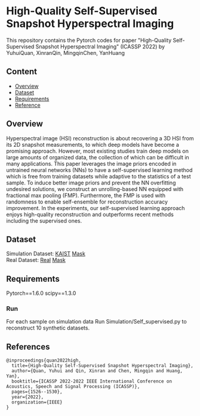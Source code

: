 # High-Quality Self-Supervised Snapshot Hyperspectral Imaging
This repository contains the Pytorch codes for paper "High-Quality Self-Supervised Snapshot Hyperspectral Imaging" (ICASSP 2022) by YuhuiQuan, XinranQin, MingqinChen, YanHuang

## Content
* [Overview](#Overview)
* [Dataset](#Dataset)
* [Requirements](#Requirements)
* [Reference](#Reference)

## Overview
Hyperspectral image (HSI) reconstruction is about recovering a 3D HSI from its 2D snapshot measurements, to which deep
models have become a promising approach. However, most existing studies train deep models on large amounts of organized data, the collection of which can be difficult in many applications. This paper leverages the image priors encoded
in untrained neural networks (NNs) to have a self-supervised learning method which is free from training datasets while adaptive to the statistics of a test sample. To induce better image priors and prevent the NN overfitting undesired solutions, we construct an unrolling-based NN equipped with fractional max pooling (FMP). Furthermore, the FMP is used with randomness to enable self-ensemble for reconstruction accuracy improvement. In the experiments, our self-supervised learning approach enjoys high-quality reconstruction and outperforms recent methods including the supervised ones.

## Dataset
Simulation Dataset: [KAIST](https://drive.google.com/drive/folders/1I6YRHk14krGMW9Bx2V_hDCBtnwrq8LFN?usp=share_link "悬停显示")  [Mask](https://drive.google.com/file/d/121RW8hdT4BRZtBj3gb1t7GwZGoYKMtzl/view?usp=sharing "悬停显示")  
Real Dataset: [Real](https://drive.google.com/drive/folders/17vhfT93dwcg40JokNJJFa96nbTZb_RjB?usp=share_link "悬停显示") [Mask](https://drive.google.com/file/d/135Fj2IB4-6qhse3Oy0atXWt85fsTxEe-/view?usp=share_link "悬停显示") 
 
## Requirements
Pytorch==1.6.0 scipy==1.3.0  
### Run
For each sample on simulation data Run Simulation/Self_supervised.py to reconstruct 10 synthetic datasets. 


## References

```
@inproceedings{quan2022high,
  title={High-Quality Self-Supervised Snapshot Hyperspectral Imaging},
  author={Quan, Yuhui and Qin, Xinran and Chen, Mingqin and Huang, Yan},
  booktitle={ICASSP 2022-2022 IEEE International Conference on Acoustics, Speech and Signal Processing (ICASSP)},
  pages={1526--1530},
  year={2022},
  organization={IEEE}
}
```

